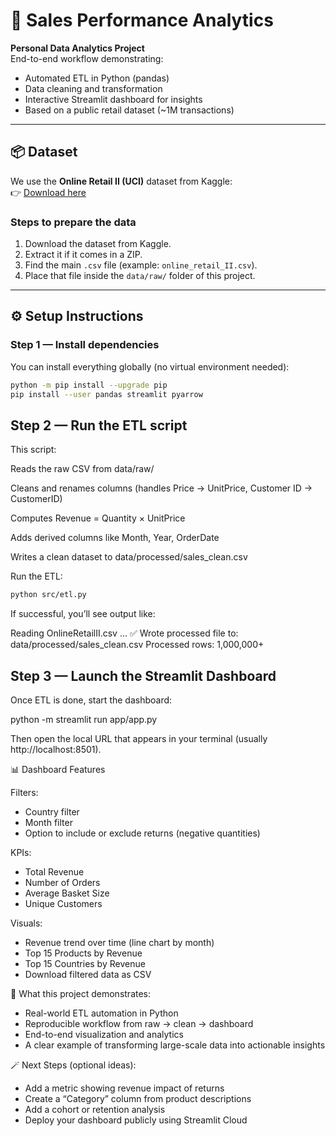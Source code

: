 # 🧾 Sales Performance Analytics

**Personal Data Analytics Project**  
End-to-end workflow demonstrating:
- Automated ETL in Python (pandas)
- Data cleaning and transformation
- Interactive Streamlit dashboard for insights
- Based on a public retail dataset (~1M transactions)

---

## 📦 Dataset

We use the **Online Retail II (UCI)** dataset from Kaggle:  
👉 [Download here](https://www.kaggle.com/datasets/mashlyn/online-retail-ii-uci)

### Steps to prepare the data
1. Download the dataset from Kaggle.
2. Extract it if it comes in a ZIP.
3. Find the main `.csv` file (example: `online_retail_II.csv`).
4. Place that file inside the `data/raw/` folder of this project.

---

## ⚙️ Setup Instructions

### Step 1 — Install dependencies
You can install everything globally (no virtual environment needed):

```bash
python -m pip install --upgrade pip
pip install --user pandas streamlit pyarrow
```

## Step 2 — Run the ETL script

This script:

Reads the raw CSV from data/raw/

Cleans and renames columns (handles Price → UnitPrice, Customer ID → CustomerID)

Computes Revenue = Quantity × UnitPrice

Adds derived columns like Month, Year, OrderDate

Writes a clean dataset to data/processed/sales_clean.csv

Run the ETL:

```bash
python src/etl.py
```


If successful, you’ll see output like:

Reading OnlineRetailII.csv ...
✅ Wrote processed file to: data/processed/sales_clean.csv
Processed rows: 1,000,000+

## Step 3 — Launch the Streamlit Dashboard

Once ETL is done, start the dashboard:

python -m streamlit run app/app.py

Then open the local URL that appears in your terminal (usually http://localhost:8501).

📊 Dashboard Features

Filters:
- Country filter
- Month filter
- Option to include or exclude returns (negative quantities)

KPIs:
- Total Revenue
- Number of Orders
- Average Basket Size
- Unique Customers

Visuals:
- Revenue trend over time (line chart by month)
- Top 15 Products by Revenue
- Top 15 Countries by Revenue
- Download filtered data as CSV

🧠 What this project demonstrates:
- Real-world ETL automation in Python
- Reproducible workflow from raw → clean → dashboard
- End-to-end visualization and analytics
- A clear example of transforming large-scale data into actionable insights

🪄 Next Steps (optional ideas):
- Add a metric showing revenue impact of returns
- Create a “Category” column from product descriptions
- Add a cohort or retention analysis
- Deploy your dashboard publicly using Streamlit Cloud
